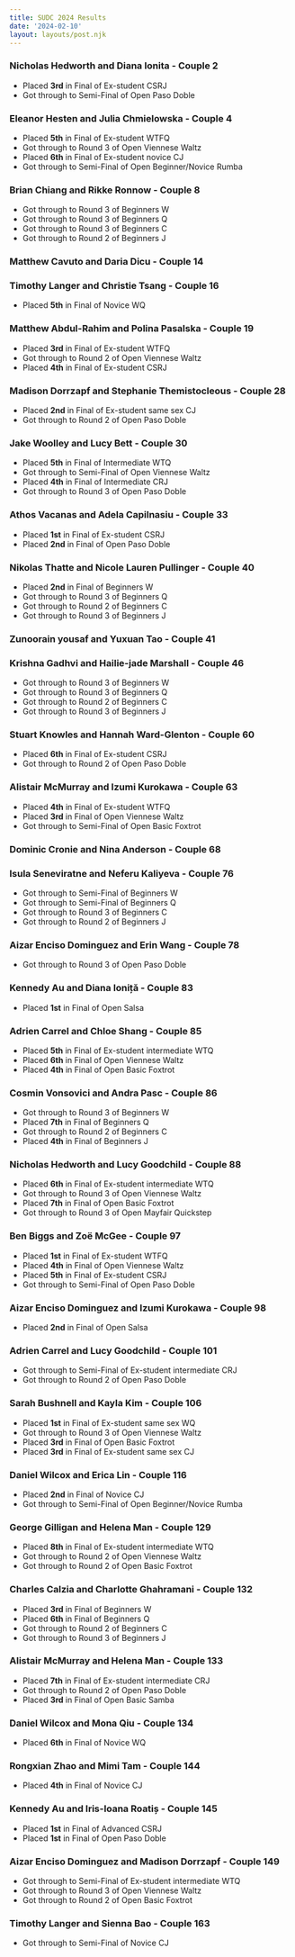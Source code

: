 ```yaml
---
title: SUDC 2024 Results
date: '2024-02-10'
layout: layouts/post.njk
---
```



### Nicholas Hedworth and Diana Ionita - Couple 2
 - Placed **3rd** in Final of Ex-student CSRJ
 - Got through to Semi-Final of Open Paso Doble

### Eleanor Hesten and Julia Chmielowska - Couple 4
 - Placed **5th** in Final of Ex-student WTFQ
 - Got through to Round 3 of Open Viennese Waltz
 - Placed **6th** in Final of Ex-student novice CJ
 - Got through to Semi-Final of Open Beginner/Novice Rumba

### Brian Chiang and Rikke Ronnow - Couple 8
 - Got through to Round 3 of Beginners W
 - Got through to Round 3 of Beginners Q
 - Got through to Round 3 of Beginners C
 - Got through to Round 2 of Beginners J

### Matthew Cavuto and Daria Dicu - Couple 14

### Timothy Langer and Christie Tsang - Couple 16
 - Placed **5th** in Final of Novice WQ

### Matthew Abdul-Rahim and Polina Pasalska - Couple 19
 - Placed **3rd** in Final of Ex-student WTFQ
 - Got through to Round 2 of Open Viennese Waltz
 - Placed **4th** in Final of Ex-student CSRJ

### Madison Dorrzapf and Stephanie Themistocleous - Couple 28
 - Placed **2nd** in Final of Ex-student same sex CJ
 - Got through to Round 2 of Open Paso Doble

### Jake Woolley and Lucy Bett - Couple 30
 - Placed **5th** in Final of Intermediate WTQ
 - Got through to Semi-Final of Open Viennese Waltz
 - Placed **4th** in Final of Intermediate CRJ
 - Got through to Round 3 of Open Paso Doble

### Athos Vacanas and Adela Capilnasiu - Couple 33
 - Placed **1st** in Final of Ex-student CSRJ
 - Placed **2nd** in Final of Open Paso Doble

### Nikolas Thatte and Nicole Lauren Pullinger - Couple 40
 - Placed **2nd** in Final of Beginners W
 - Got through to Round 3 of Beginners Q
 - Got through to Round 2 of Beginners C
 - Got through to Round 3 of Beginners J

### Zunoorain yousaf and Yuxuan Tao - Couple 41

### Krishna Gadhvi and Hailie-jade Marshall - Couple 46
 - Got through to Round 3 of Beginners W
 - Got through to Round 3 of Beginners Q
 - Got through to Round 2 of Beginners C
 - Got through to Round 3 of Beginners J

### Stuart Knowles and Hannah Ward-Glenton - Couple 60
 - Placed **6th** in Final of Ex-student CSRJ
 - Got through to Round 2 of Open Paso Doble

### Alistair McMurray and Izumi Kurokawa - Couple 63
 - Placed **4th** in Final of Ex-student WTFQ
 - Placed **3rd** in Final of Open Viennese Waltz
 - Got through to Semi-Final of Open Basic Foxtrot

### Dominic Cronie and Nina Anderson - Couple 68

### Isula Seneviratne and Neferu Kaliyeva - Couple 76
 - Got through to Semi-Final of Beginners W
 - Got through to Semi-Final of Beginners Q
 - Got through to Round 3 of Beginners C
 - Got through to Round 2 of Beginners J

### Aizar Enciso Dominguez and Erin Wang - Couple 78
 - Got through to Round 3 of Open Paso Doble

### Kennedy Au and Diana Ioniță - Couple 83
 - Placed **1st** in Final of Open Salsa

### Adrien Carrel and Chloe Shang - Couple 85
 - Placed **5th** in Final of Ex-student intermediate WTQ
 - Placed **6th** in Final of Open Viennese Waltz
 - Placed **4th** in Final of Open Basic Foxtrot

### Cosmin Vonsovici and Andra Pasc - Couple 86
 - Got through to Round 3 of Beginners W
 - Placed **7th** in Final of Beginners Q
 - Got through to Round 2 of Beginners C
 - Placed **4th** in Final of Beginners J

### Nicholas Hedworth and Lucy Goodchild - Couple 88
 - Placed **6th** in Final of Ex-student intermediate WTQ
 - Got through to Round 3 of Open Viennese Waltz
 - Placed **7th** in Final of Open Basic Foxtrot
 - Got through to Round 3 of Open Mayfair Quickstep

### Ben Biggs and Zoë McGee - Couple 97
 - Placed **1st** in Final of Ex-student WTFQ
 - Placed **4th** in Final of Open Viennese Waltz
 - Placed **5th** in Final of Ex-student CSRJ
 - Got through to Semi-Final of Open Paso Doble

### Aizar Enciso Dominguez and Izumi Kurokawa - Couple 98
 - Placed **2nd** in Final of Open Salsa

### Adrien Carrel and Lucy Goodchild - Couple 101
 - Got through to Semi-Final of Ex-student intermediate CRJ
 - Got through to Round 2 of Open Paso Doble

### Sarah Bushnell and Kayla Kim - Couple 106
 - Placed **1st** in Final of Ex-student same sex WQ
 - Got through to Round 3 of Open Viennese Waltz
 - Placed **3rd** in Final of Open Basic Foxtrot
 - Placed **3rd** in Final of Ex-student same sex CJ

### Daniel Wilcox and Erica Lin - Couple 116
 - Placed **2nd** in Final of Novice CJ
 - Got through to Semi-Final of Open Beginner/Novice Rumba

### George Gilligan and Helena Man - Couple 129
 - Placed **8th** in Final of Ex-student intermediate WTQ
 - Got through to Round 2 of Open Viennese Waltz
 - Got through to Round 2 of Open Basic Foxtrot

### Charles Calzia and Charlotte Ghahramani - Couple 132
 - Placed **3rd** in Final of Beginners W
 - Placed **6th** in Final of Beginners Q
 - Got through to Round 2 of Beginners C
 - Got through to Round 3 of Beginners J

### Alistair McMurray and Helena Man - Couple 133
 - Placed **7th** in Final of Ex-student intermediate CRJ
 - Got through to Round 2 of Open Paso Doble
 - Placed **3rd** in Final of Open Basic Samba

### Daniel Wilcox and Mona Qiu - Couple 134
 - Placed **6th** in Final of Novice WQ

### Rongxian Zhao and Mimi Tam - Couple 144
 - Placed **4th** in Final of Novice CJ

### Kennedy Au and Iris-Ioana Roatiș - Couple 145
 - Placed **1st** in Final of Advanced CSRJ
 - Placed **1st** in Final of Open Paso Doble

### Aizar Enciso Dominguez and Madison Dorrzapf - Couple 149
 - Got through to Semi-Final of Ex-student intermediate WTQ
 - Got through to Round 3 of Open Viennese Waltz
 - Got through to Round 2 of Open Basic Foxtrot

### Timothy Langer and Sienna Bao - Couple 163
 - Got through to Semi-Final of Novice CJ
